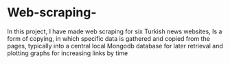 # Web-scraping-
In this project, I have made web scraping for six Turkish news websites, Is a form of copying, in which specific data is gathered and copied from the pages, typically into a central local Mongodb  database for later retrieval and plotting  graphs  for increasing links by time
